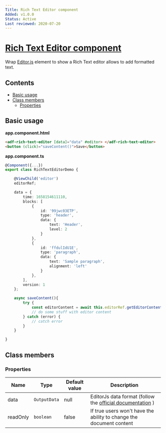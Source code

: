 ```yaml
---
Title: Rich Text Editor component
Added: v1.0.0
Status: Active
Last reviewed: 2020-07-20
---
```


# [Rich Text Editor component](../../../lib/core/rich-text-editor/rich-text-editor.component.ts "Defined in rich-text-editor.component.ts")

Wrap [Editor.js](https://editorjs.io/) element to show a Rich Text editor allows to add formatted text.

## Contents

-   [Basic usage](#basic-usage)
-   [Class members](#class-members)
    -   [Properties](#properties)

## Basic usage

**app.component.html**

```html
<adf-rich-text-editor [data]="data" #editor> </adf-rich-text-editor>
<button (click)="saveContent()">Save</button>
```

**app.component.ts**

```ts
@Component({...})
export class RichTextEditorDemo {

    @ViewChild('editor')
    editorRef;

    data = {
        time: 1658154611110,
        blocks: [
            {
                id: '99jwc03ETP',
                type: 'header',
                data: {
                    text: 'Header',
                    level: 2
                }
            },
            {
                id: 'ffdulIdU1E',
                type: 'paragraph',
                data: {
                    text: 'Sample paragraph',
                    alignment: 'left'
                }
            },
        ],
        version: 1
    };

    async saveContent(){
        try {
            const editorContent = await this.editorRef.getEditorContent();
            // do some stuff with editor content
        } catch (error) {
            // catch error
        }
    }

}
```

## Class members

### Properties

| Name     | Type         | Default value | Description                                                                                  |
| -------- | ------------ | ------------- | -------------------------------------------------------------------------------------------- |
| data     | `OutputData` | null          | EditorJs data format (follow the [official documentation](https://editorjs.io/saving-data) ) |
| readOnly | `boolean`    | false         | If true users won't have the ability to change the document content                          |
